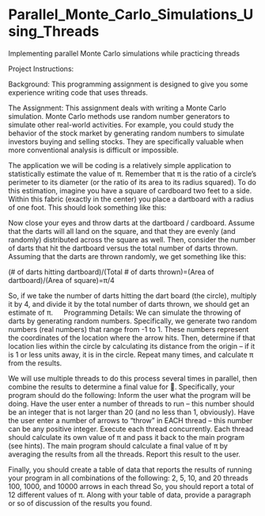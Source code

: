# Parallel_Monte_Carlo_Simulations_Using_Threads
Implementing parallel Monte Carlo simulations while practicing threads

Project Instructions:

Background:
This programming assignment is designed to give you some experience writing code that uses threads. 

The Assignment:
This assignment deals with writing a Monte Carlo simulation. Monte Carlo methods use random number generators to simulate other real-world activities. For example, you could study the behavior of the stock market by generating random numbers to simulate investors buying and selling stocks. They are specifically valuable when more conventional analysis is difficult or impossible.

The application we will be coding is a relatively simple application to statistically estimate the value of π. Remember that π is the ratio of a circle’s perimeter to its diameter (or the ratio of its area to its radius squared). To do this estimation, imagine you have a square of cardboard two feet to a side. Within this fabric (exactly in the center) you place a dartboard with a radius of one foot. This should look something like this:  
 
Now close your eyes and throw darts at the dartboard / cardboard. Assume that the darts will all land on the square, and that they are evenly (and randomly) distributed across the square as well. Then, consider the number of darts that hit the dartboard versus the total number of darts thrown. Assuming that the darts are thrown randomly, we get something like this:

(# of darts hitting dartboard)/(Total # of darts thrown)=(Area of dartboard)/(Area of square)=π/4

So, if we take the number of darts hitting the dart board (the circle), multiply it by 4, and divide it by the total number of darts thrown, we should get an estimate of π.
 
Programming Details:
We can simulate the throwing of darts by generating random numbers. Specifically, we generate two random numbers (real numbers) that range from -1 to 1. These numbers represent the coordinates of the location where the arrow hits. Then, determine if that location lies within the circle by calculating its distance from the origin – if it is 1 or less units away, it is in the circle. Repeat many times, and calculate π from the results.

We will use multiple threads to do this process several times in parallel, then combine the results to determine a final value for . Specifically, your program should do the following:
	Inform the user what the program will be doing.
	Have the user enter a number of threads to run – this number should be an integer that is not larger than 20 (and no less than 1, obviously).
	Have the user enter a number of arrows to “throw” in EACH thread – this number can be any positive integer.
	Execute each thread concurrently. Each thread should calculate its own value of π and pass it back to the main program (see hints).
	The main program should calculate a final value of π by averaging the results from all the threads. Report this result to the user.

Finally, you should create a table of data that reports the results of running your program in all combinations of the following:
	2, 5, 10, and 20 threads
	100, 1000, and 10000 arrows in each thread
So, you should report a total of 12 different values of π. Along with your table of data, provide a paragraph or so of discussion of the results you found.

